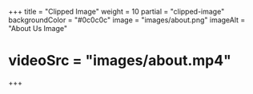 +++
title = "Clipped Image"
weight = 10
partial = "clipped-image"
backgroundColor = "#0c0c0c"
image = "images/about.png"
imageAlt = "About Us Image"
# videoSrc = "images/about.mp4"
+++
